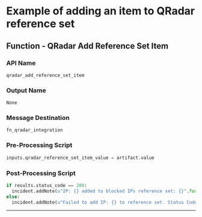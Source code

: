 <!--
    DO NOT MANUALLY EDIT THIS FILE
    THIS FILE IS AUTOMATICALLY GENERATED WITH resilient-circuits codegen
-->

# Example of adding an item to QRadar reference set

## Function - QRadar Add Reference Set Item

### API Name
`qradar_add_reference_set_item`

### Output Name
`None`

### Message Destination
`fn_qradar_integration`

### Pre-Processing Script
```python
inputs.qradar_reference_set_item_value = artifact.value
```

### Post-Processing Script
```python
if results.status_code == 200:
  incident.addNote(u"IP: {} added to blocked IPs reference set: {}".format(artifact.value, results['content']['name']))
else:
  incident.addNote(u"Failed to add IP: {} to reference set. Status Code: {}, message: {}".format(artifact.value, results.status_code, results['content']['message']))
```

---

